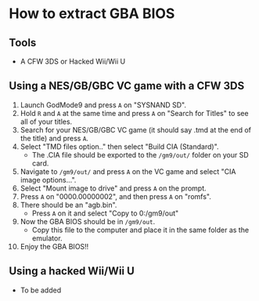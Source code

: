 # How to extract GBA BIOS

## Tools

- A CFW 3DS or Hacked Wii/Wii U

## Using a NES/GB/GBC VC game with a CFW 3DS

1. Launch GodMode9 and press `A` on "SYSNAND SD".
2. Hold `R` and `A` at the same time and press `A` on "Search for Titles" to see all of your titles.
3. Search for your NES/GB/GBC VC game (it should say .tmd at the end of the title) and press `A`.
4. Select "TMD files option.." then select "Build CIA (Standard)".
   - The .CIA file should be exported to the `/gm9/out/` folder on your SD card.
5. Navigate to `/gm9/out/` and press `A` on the VC game and select "CIA image options...".
6. Select "Mount image to drive" and press `A` on the prompt.
7. Press `A` on "0000.00000002", and then press `A` on "romfs".
8. There should be an "agb.bin".
   - Press `A` on it and select "Copy to 0:/gm9/out"
9. Now the GBA BIOS should be in `/gm9/out`.
   - Copy this file to the computer and place it in the same folder as the emulator.
10. Enjoy the GBA BIOS!!

## Using a hacked Wii/Wii U

- To be added
